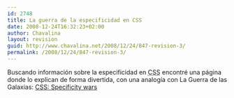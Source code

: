 ```yaml
---
id: 2748
title: La guerra de la especificidad en CSS
date: 2008-12-24T16:32:23+02:00
author: Chavalina
layout: revision
guid: http://www.chavalina.net/2008/12/24/847-revision-3/
permalink: /2008/12/24/847-revision-3/
---
```

Buscando información sobre la especificidad en <acronym title="Cascade Style Sheets">CSS</acronym> encontré una página donde lo explican de forma divertida, con una analogía con La Guerra de las Galaxias: <a href="http://www.stuffandnonsense.co.uk/archives/css_specificity_wars.html" target="_blank">CSS: Specificity wars</a>